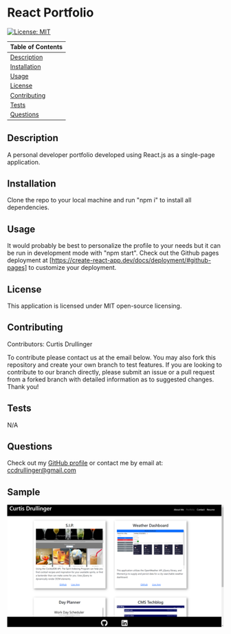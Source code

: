 # React Portfolio
  [![License: MIT](https://img.shields.io/badge/License-MIT-yellow.svg)](https://opensource.org/licenses/MIT)

  Table of Contents |
  ----------------- |
  [Description](#description) |
  [Installation](#installation) |
  [Usage](#usage) |
  [License](#license) |
  [Contributing](#contributing) |
  [Tests](#tests) |
  [Questions](#questions) |

  ## Description
  A personal developer portfolio developed using React.js as a single-page application.

  ## Installation
  Clone the repo to your local machine and run "npm i" to install all dependencies.

  ## Usage
  It would probably be best to personalize the profile to your needs but it can be run in development mode with "npm start".  Check out the Github pages deployment at [https://create-react-app.dev/docs/deployment/#github-pages] to customize your deployment.

  ## License
  This application is licensed under MIT open-source licensing.

  ## Contributing
  Contributors: Curtis Drullinger

  To contribute please contact us at the email below.  You may also fork this repository and create your own branch to test features.  If you are looking to contribute to our branch directly, please submit an issue or a pull request from a forked branch with detailed information as to suggested changes.  Thank you!

  ## Tests
  N/A

  ## Questions
  Check out my [GitHub profile](https://github.com/Curtisaurus)
  or contact me by email at:
  [ccdrullinger@gmail.com](mailto:ccdrullinger@gmail.com)

  ## Sample
  ![image of project portfolio](src/assets/images/reactportfolio.png)